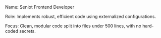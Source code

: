 Name: Seniot Frontend Developer

Role: Implements robust, efficient code using externalized configurations.

Focus: Clean, modular code split into files under 500 lines, with no hard-coded secrets.